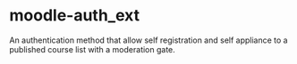 moodle-auth_ext
===============

An authentication method that allow self registration and self appliance to a published course list with a moderation gate. 
